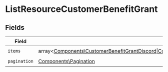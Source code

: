 # ListResourceCustomerBenefitGrant


## Fields

| Field                                                                                                                                                                                                                                                                                                                     | Type                                                                                                                                                                                                                                                                                                                      | Required                                                                                                                                                                                                                                                                                                                  | Description                                                                                                                                                                                                                                                                                                               |
| ------------------------------------------------------------------------------------------------------------------------------------------------------------------------------------------------------------------------------------------------------------------------------------------------------------------------- | ------------------------------------------------------------------------------------------------------------------------------------------------------------------------------------------------------------------------------------------------------------------------------------------------------------------------- | ------------------------------------------------------------------------------------------------------------------------------------------------------------------------------------------------------------------------------------------------------------------------------------------------------------------------- | ------------------------------------------------------------------------------------------------------------------------------------------------------------------------------------------------------------------------------------------------------------------------------------------------------------------------- |
| `items`                                                                                                                                                                                                                                                                                                                   | array<[Components\CustomerBenefitGrantDiscord\|Components\CustomerBenefitGrantGitHubRepository\|Components\CustomerBenefitGrantDownloadables\|Components\CustomerBenefitGrantLicenseKeys\|Components\CustomerBenefitGrantCustom\|Components\CustomerBenefitGrantMeterCredit](../../Models/Components/CustomerBenefitGrant.md)> | :heavy_check_mark:                                                                                                                                                                                                                                                                                                        | N/A                                                                                                                                                                                                                                                                                                                       |
| `pagination`                                                                                                                                                                                                                                                                                                              | [Components\Pagination](../../Models/Components/Pagination.md)                                                                                                                                                                                                                                                            | :heavy_check_mark:                                                                                                                                                                                                                                                                                                        | N/A                                                                                                                                                                                                                                                                                                                       |
